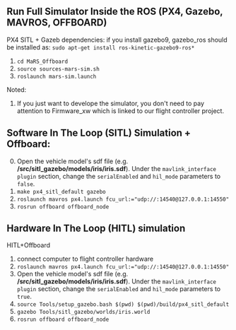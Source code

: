 ## Run Full Simulator Inside the ROS (PX4, Gazebo, MAVROS, OFFBOARD)
PX4 SITL + Gazeb
dependencies:
if you install gazebo9, gazebo_ros should be installed as: `sudo apt-get install ros-kinetic-gazebo9-ros*`
1. `cd MaRS_Offboard`
2. `source sources-mars-sim.sh`
3. `roslaunch mars-sim.launch`

Noted:
1. If you just want to develope the simulator, you don't need to pay attention to Firmware_xw which is linked to our flight controller project.

## Software In The Loop (SITL) Simulation + Offboard:

0. Open the vehicle model's sdf file (e.g. **/src/sitl_gazebo/models/iris/iris.sdf**).
Under the `mavlink_interface plugin` section, change the `serialEnabled` and `hil_mode` parameters to `false`.
1. `make px4_sitl_default gazebo`
2. `roslaunch mavros px4.launch fcu_url:="udp://:14540@127.0.0.1:14550"`
3. `rosrun offboard offboard_node`

## Hardware In The Loop (HITL) simulation
HITL+Offboard

1. connect computer to flight controller hardware
2. `roslaunch mavros px4.launch fcu_url:="udp://:14540@127.0.0.1:14550"`
3. Open the vehicle model's sdf file (e.g. **/src/sitl_gazebo/models/iris/iris.sdf**).
Under the `mavlink_interface plugin` section, change the `serialEnabled` and `hil_mode` parameters to `true`.
4. `source Tools/setup_gazebo.bash $(pwd) $(pwd)/build/px4_sitl_default`
5. `gazebo Tools/sitl_gazebo/worlds/iris.world`
6. `rosrun offboard offboard_node`



